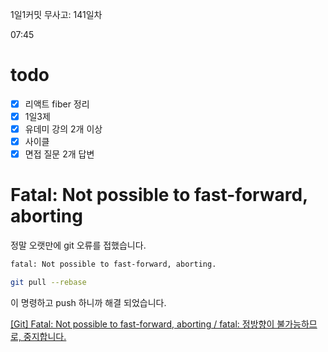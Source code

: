 1일1커밋 무사고: 141일차

07:45

# todo

- [x] 리액트 fiber 정리
- [x] 1일3제
- [x] 유데미 강의 2개 이상
- [x] 사이클
- [x] 면접 질문 2개 답변

# Fatal: Not possible to fast-forward, aborting

정말 오랫만에 git 오류를 접했습니다.

```txt
fatal: Not possible to fast-forward, aborting.
```

```sh
git pull --rebase
```

이 명령하고 push 하니까 해결 되었습니다.

[[Git] Fatal: Not possible to fast-forward, aborting / fatal: 정방향이 불가능하므로, 중지합니다.](https://mytory.net/archives/13122)
